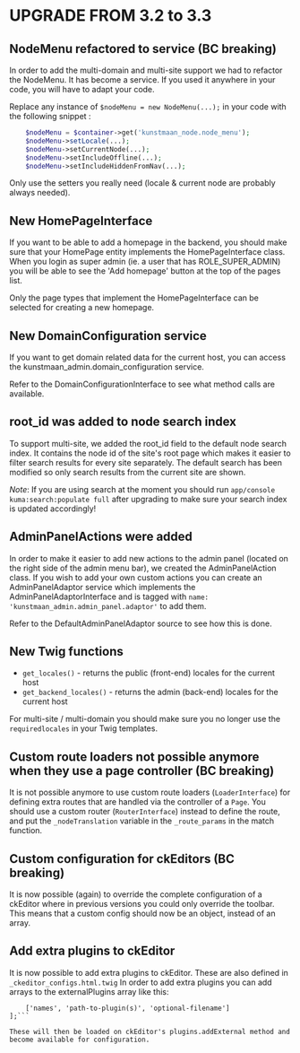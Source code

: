 # UPGRADE FROM 3.2 to 3.3

## NodeMenu refactored to service (BC breaking)

In order to add the multi-domain and multi-site support we had to refactor the NodeMenu. It has become
a service. If you used it anywhere in your code, you will have to adapt your code.

Replace any instance of ```$nodeMenu = new NodeMenu(...);``` in your code with the following snippet :

```php
    $nodeMenu = $container->get('kunstmaan_node.node_menu');
    $nodeMenu->setLocale(...);
    $nodeMenu->setCurrentNode(...);
    $nodeMenu->setIncludeOffline(...);
    $nodeMenu->setIncludeHiddenFromNav(...);
```

Only use the setters you really need (locale & current node are probably always needed).


## New HomePageInterface

If you want to be able to add a homepage in the backend, you should make sure that your HomePage entity implements the
HomePageInterface class. When you login as super admin (ie. a user that has ROLE_SUPER_ADMIN) you will be able to see
the 'Add homepage' button at the top of the pages list.

Only the page types that implement the HomePageInterface can be selected for creating a new homepage.


## New DomainConfiguration service

If you want to get domain related data for the current host, you can access the kunstmaan_admin.domain_configuration
service.

Refer to the DomainConfigurationInterface to see what method calls are available.


## root_id was added to node search index

To support multi-site, we added the root_id field to the default node search index. It contains the node id of the
site's root page which makes it easier to filter search results for every site separately. The default search has
been modified so only search results from the current site are shown.

*Note*: If you are using search at the moment you should run ```app/console kuma:search:populate full``` after
upgrading to make sure your search index is updated accordingly!


## AdminPanelActions were added

In order to make it easier to add new actions to the admin panel (located on the right side of the admin menu bar), we
created the AdminPanelAction class. If you wish to add your own custom actions you can create an AdminPanelAdaptor service
which implements the AdminPanelAdaptorInterface and is tagged with ```name: 'kunstmaan_admin.admin_panel.adaptor'```
to add them.

Refer to the DefaultAdminPanelAdaptor source to see how this is done.


## New Twig functions

- ```get_locales()``` - returns the public (front-end) locales for the current host
- ```get_backend_locales()``` - returns the admin (back-end) locales for the current host

For multi-site / multi-domain you should make sure you no longer use the ```requiredlocales``` in your Twig templates.


## Custom route loaders not possible anymore when they use a page controller (BC breaking)

It is not possible anymore to use custom route loaders (`LoaderInterface`) for defining extra routes
that are handled via the controller of a `Page`. You should use a custom router (`RouterInterface`) instead
to define the route, and put the `_nodeTranslation` variable in the `_route_params` in the match function.


## Custom configuration for ckEditors (BC breaking)

It is now possible (again) to override the complete configuration of a ckEditor where in previous versions you could only override the toolbar. This means
that a custom config should now be an object, instead of an array.


## Add extra plugins to ckEditor

It is now possible to add extra plugins to ckEditor. These are also defined in `_ckeditor_configs.html.twig`
In order to add extra plugins you can add arrays to the externalPlugins array like this:  
```externalPlugins = [
	['names', 'path-to-plugin(s)', 'optional-filename']
];```

These will then be loaded on ckEditor's plugins.addExternal method and become available for configuration.
